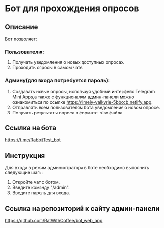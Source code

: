 # Бот для прохождения опросов
## Описание

Бот позволяет:

### Пользователю:

1. Получать уведомления о новых доступных опросах.
2. Проходить опросы в самом чате.

### Админу(для входа потребуется пароль):

1. Создавать новые опросы, используя удобный интерфейс Telegram Mini Apps,а также с функционалом админ-панели можно ознакомиться по ссылке https://timely-valkyrie-5bbccb.netlify.app.
3. Отправлять всем пользователям бота уведомление о новом опросе.
4. Получать результаты опроса в формате .xlsx файла.

## Ссылка на бота

https://t.me/RabbitTest_bot

## Инструкция

Для входа в режим администратора в боте необходимо выполнить следующие шаги:

1. Откройте чат с ботом.
2. Введите команду "/admin".
3. Введите пароль для входа.

## Ссылка на репозиторий к сайту админ-панели

https://github.com/RatWithCoffee/bot_web_app
